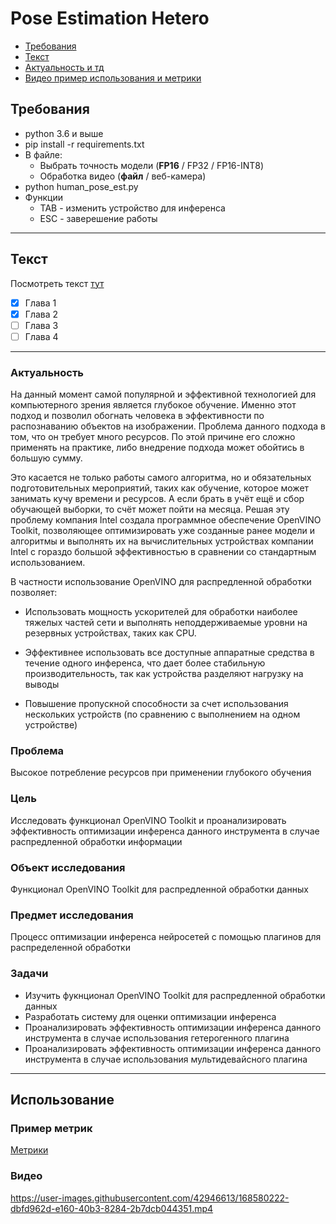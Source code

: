 # Pose Estimation Hetero

* [Требования](#требования)
* [Текст](#текст)
* [Актуальность и тд](#актуальность)
* [Видео пример использования и метрики](#использование)

## Требования

* python 3.6 и выше
* pip install -r requirements.txt
* В файле:
  * Выбрать точность модели (**FP16** / FP32 / FP16-INT8)
  * Обработка видео (**файл** / веб-камера)
* python human_pose_est.py
* Функции
  * TAB - изменить устройство для инференса
  * ESC - заверешение работы

---

## Текст

Посмотреть текст [тут](Документы/Основа/Диплом.pdf)

* [x] Глава 1
* [x] Глава 2
* [ ] Глава 3
* [ ] Глава 4

---

### Актуальность

На данный момент самой популярной и эффективной технологией для компьютерного зрения является глубокое обучение. Именно этот подход и позволил обогнать человека в эффективности по распознаванию объектов на изображении. Проблема данного подхода в том, что он требует много ресурсов. По этой причине его сложно применять на практике, либо внедрение подхода может обойтись в большую сумму.

Это касается не только работы самого алгоритма, но и обязательных подготовительных мероприятий, таких как обучение, которое может занимать кучу времени и ресурсов. А если брать в учёт ещё и сбор обучающей выборки, то счёт может пойти на месяца. Решая эту проблему компания Intel создала программное обеспечение OpenVINO Toolkit, позволяющее оптимизировать уже созданные ранее модели и алгоритмы и выполнять их на вычислительных устройствах компании Intel с гораздо большой эффективностью в сравнении со стандартным использованием.

В частности использование OpenVINO для распредленной обработки позволяет:

* Использовать мощность ускорителей для обработки наиболее тяжелых частей сети и выполнять неподдерживаемые уровни на резервных устройствах, таких как CPU.

* Эффективнее использовать все доступные аппаратные средства в течение одного инференса, что дает более стабильную производительность, так как устройства разделяют нагрузку на выводы

* Повышение пропускной способности за счет использования нескольких устройств (по сравнению с выполнением на одном устройстве)

### Проблема

Высокое потребление ресурсов при применении глубокого обучения

### Цель

Исследовать функционал OpenVINO Toolkit и проанализировать эффективность оптимизации инференса данного инструмента в случае распредленной обработки информации

### Объект исследования

Функционал OpenVINO Toolkit для распредленной обработки данных

### Предмет исследования

Процесс оптимизации инференса нейросетей с помощью плагинов для распределенной обработки

### Задачи

* Изучить фукнционал OpenVINO Toolkit для распредленной обработки данных
* Разработать систему для оценки оптимизации инференса
* Проанализировать эффективность оптимизации инференса данного инструмента в случае использования гетерогенного плагина
* Проанализировать эффективность оптимизации инференса данного инструмента в случае использования мультидевайсного плагина

---

## Использование

### Пример метрик

[Метрики](smert/diploma/metrics/metrics_def.txt)

### Видео

https://user-images.githubusercontent.com/42946613/168580222-dbfd962d-e160-40b3-8284-2b7dcb044351.mp4

